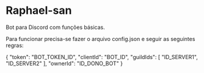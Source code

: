 # Raphael-san

Bot para Discord com funções básicas.

Para funcionar precisa-se fazer o arquivo config.json e seguir as seguintes regras:


{
  "token": "BOT_TOKEN_ID",
  "clientId": "BOT_ID",
  "guildIds": [
    "ID_SERVER1",
    "ID_SERVER2"
  ],
  "ownerId": "ID_DONO_BOT"
}


